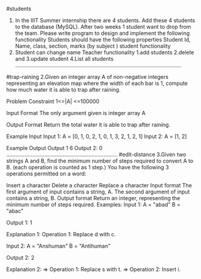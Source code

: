 #students
1. In the IIIT Summer internship there are 4 students. Add these 4 students to the database (MySQL). After two weeks 1 student want to drop from the team. Please write program to design and implement the following functionality 
    Students should have the following properties
    Student Id, Name, class, section, marks (by subject )
student functionality
1. Student can change name
Teacher functionality 
1.add students 
2.delete and 
3.update  student 
4.List all students
.............................................................................................................


#trap-raining
2.Given an integer array A of non-negative integers representing an elevation map where the width of each bar is 1, compute how much water it is able to trap after raining.

Problem Constraint
1<=|A| <=100000

Input Format
The only argument given is integer array A

Output Format
Return the total water it is able to trap after raining.

Example Input
Input 1:
A = [0, 1, 0, 2, 1, 0, 1, 3, 2, 1, 2, 1]
Input 2: 
A = [1, 2]

Example Output
Output 1
6
    Output 2:
0
.........................................................................
#edit-distance
3.Given two strings A and B, find the minimum number of steps required to convert A to B. (each operation is counted as 1 step.)
You have the following 3 operations permitted on a word:

Insert a character
Delete a character
Replace a character
  Input format
The first argument of input contains a string, A.
The second argument of input contains a string, B.
Output format
Return an integer, representing the minimum number of steps required.
Examples:
Input 1:
    A = "abad"
    B = "abac"

Output 1:
    1

Explanation 1:
    Operation 1: Replace d with c.

Input 2:
    A = "Anshuman"
    B = "Antihuman"

Output 2:
    2

Explanation 2:
    => Operation 1: Replace s with t.
    => Operation 2: Insert i.



    
        



